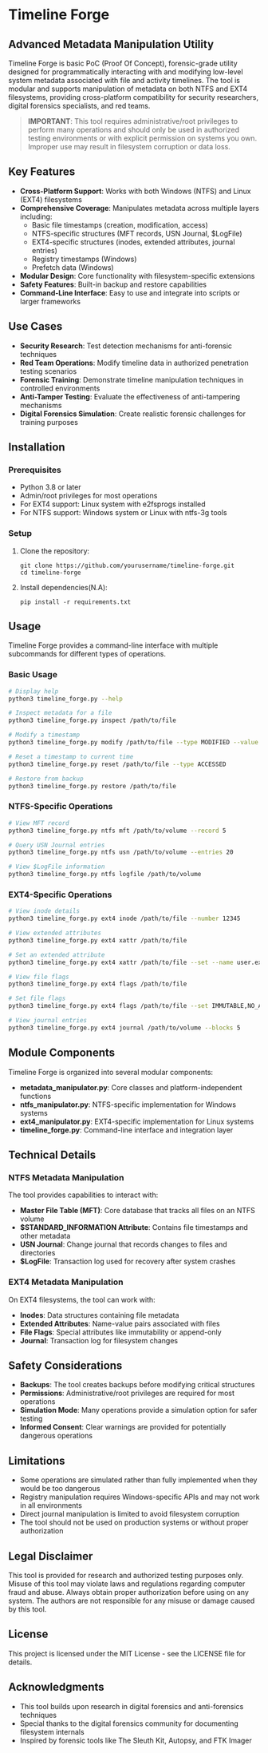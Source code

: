 # Timeline Forge

## Advanced Metadata Manipulation Utility

Timeline Forge is basic PoC (Proof Of Concept), forensic-grade utility designed for programmatically interacting with and modifying low-level system metadata associated with file and activity timelines. The tool is modular and supports manipulation of metadata on both NTFS and EXT4 filesystems, providing cross-platform compatibility for security researchers, digital forensics specialists, and red teams.

> **IMPORTANT**: This tool requires administrative/root privileges to perform many operations and should only be used in authorized testing environments or with explicit permission on systems you own. Improper use may result in filesystem corruption or data loss.

## Key Features

* **Cross-Platform Support**: Works with both Windows (NTFS) and Linux (EXT4) filesystems
* **Comprehensive Coverage**: Manipulates metadata across multiple layers including:
  * Basic file timestamps (creation, modification, access)
  * NTFS-specific structures (MFT records, USN Journal, $LogFile)
  * EXT4-specific structures (inodes, extended attributes, journal entries)
  * Registry timestamps (Windows)
  * Prefetch data (Windows)
* **Modular Design**: Core functionality with filesystem-specific extensions
* **Safety Features**: Built-in backup and restore capabilities
* **Command-Line Interface**: Easy to use and integrate into scripts or larger frameworks

## Use Cases

* **Security Research**: Test detection mechanisms for anti-forensic techniques
* **Red Team Operations**: Modify timeline data in authorized penetration testing scenarios
* **Forensic Training**: Demonstrate timeline manipulation techniques in controlled environments
* **Anti-Tamper Testing**: Evaluate the effectiveness of anti-tampering mechanisms
* **Digital Forensics Simulation**: Create realistic forensic challenges for training purposes

## Installation

### Prerequisites

* Python 3.8 or later
* Admin/root privileges for most operations
* For EXT4 support: Linux system with e2fsprogs installed
* For NTFS support: Windows system or Linux with ntfs-3g tools

### Setup

1. Clone the repository:
   ```
   git clone https://github.com/yourusername/timeline-forge.git
   cd timeline-forge
   ```

2. Install dependencies(N.A):
   ```
   pip install -r requirements.txt
   ```

## Usage

Timeline Forge provides a command-line interface with multiple subcommands for different types of operations.

### Basic Usage

```bash
# Display help
python3 timeline_forge.py --help

# Inspect metadata for a file
python3 timeline_forge.py inspect /path/to/file

# Modify a timestamp
python3 timeline_forge.py modify /path/to/file --type MODIFIED --value "2023-01-15 08:30:00"

# Reset a timestamp to current time
python3 timeline_forge.py reset /path/to/file --type ACCESSED

# Restore from backup
python3 timeline_forge.py restore /path/to/file
```

### NTFS-Specific Operations

```bash
# View MFT record
python3 timeline_forge.py ntfs mft /path/to/volume --record 5

# Query USN Journal entries
python3 timeline_forge.py ntfs usn /path/to/volume --entries 20

# View $LogFile information
python3 timeline_forge.py ntfs logfile /path/to/volume
```

### EXT4-Specific Operations

```bash
# View inode details
python3 timeline_forge.py ext4 inode /path/to/file --number 12345

# View extended attributes
python3 timeline_forge.py ext4 xattr /path/to/file

# Set an extended attribute
python3 timeline_forge.py ext4 xattr /path/to/file --set --name user.example --value test

# View file flags
python3 timeline_forge.py ext4 flags /path/to/file

# Set file flags
python3 timeline_forge.py ext4 flags /path/to/file --set IMMUTABLE,NO_ATIME

# View journal entries
python3 timeline_forge.py ext4 journal /path/to/volume --blocks 5
```

## Module Components

Timeline Forge is organized into several modular components:

* **metadata_manipulator.py**: Core classes and platform-independent functions
* **ntfs_manipulator.py**: NTFS-specific implementation for Windows systems
* **ext4_manipulator.py**: EXT4-specific implementation for Linux systems
* **timeline_forge.py**: Command-line interface and integration layer

## Technical Details

### NTFS Metadata Manipulation

The tool provides capabilities to interact with:

* **Master File Table (MFT)**: Core database that tracks all files on an NTFS volume
* **$STANDARD_INFORMATION Attribute**: Contains file timestamps and other metadata
* **USN Journal**: Change journal that records changes to files and directories
* **$LogFile**: Transaction log used for recovery after system crashes

### EXT4 Metadata Manipulation

On EXT4 filesystems, the tool can work with:

* **Inodes**: Data structures containing file metadata
* **Extended Attributes**: Name-value pairs associated with files
* **File Flags**: Special attributes like immutability or append-only
* **Journal**: Transaction log for filesystem changes

## Safety Considerations

* **Backups**: The tool creates backups before modifying critical structures
* **Permissions**: Administrative/root privileges are required for most operations
* **Simulation Mode**: Many operations provide a simulation option for safer testing
* **Informed Consent**: Clear warnings are provided for potentially dangerous operations

## Limitations

* Some operations are simulated rather than fully implemented when they would be too dangerous
* Registry manipulation requires Windows-specific APIs and may not work in all environments
* Direct journal manipulation is limited to avoid filesystem corruption
* The tool should not be used on production systems or without proper authorization

## Legal Disclaimer

This tool is provided for research and authorized testing purposes only. Misuse of this tool may violate laws and regulations regarding computer fraud and abuse. Always obtain proper authorization before using on any system. The authors are not responsible for any misuse or damage caused by this tool.

## License

This project is licensed under the MIT License - see the LICENSE file for details.

## Acknowledgments

* This tool builds upon research in digital forensics and anti-forensics techniques
* Special thanks to the digital forensics community for documenting filesystem internals
* Inspired by forensic tools like The Sleuth Kit, Autopsy, and FTK Imager
